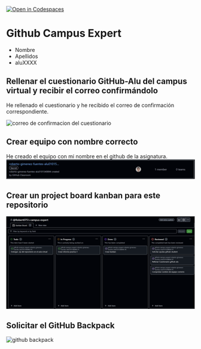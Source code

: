 [![Open in Codespaces](https://classroom.github.com/assets/launch-codespace-2972f46106e565e64193e422d61a12cf1da4916b45550586e14ef0a7c637dd04.svg)](https://classroom.github.com/open-in-codespaces?assignment_repo_id=17880266)
# Github Campus Expert 

- Nombre 
- Apellidos 
- aluXXXX

## Rellenar el cuestionario GitHub-Alu del campus virtual y recibir el correo confirmándolo
He rellenado el cuestionario y he recibido el correo de confirmación correspondiente.

![correo de confirmacion del cuestionario](docs/captura_confirmación_email.png)

## Crear equipo con nombre correcto
He creado el equipo con mi nombre en el github de la asignatura.
![equipo](docs/captura_grupo_github.png)

## Crear un project board kanban para este repositorio

![project board kanban](docs/project_board.png)

## Solicitar el GitHub Backpack

![github backpack](docs/backpack.png)
